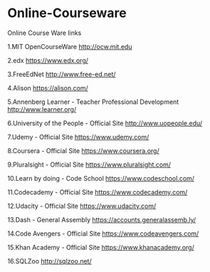 # Online-Courseware
Online Course Ware links

1.MIT OpenCourseWare
  http://ocw.mit.edu
  
2.edx
  https://www.edx.org/
  
3.FreeEdNet 
  http://www.free-ed.net/
  
4.Alison
  https://alison.com/
  
5.Annenberg Learner - Teacher Professional Development
  http://www.learner.org/
  
6.University of the People - Official Site
  http://www.uopeople.edu/
  
7.Udemy - Official Site
  https://www.udemy.com/
  
8.Coursera - Official Site
  https://www.coursera.org/
  
9.Pluralsight - Official Site
  https://www.pluralsight.com/
  
10.Learn by doing - Code School
   https://www.codeschool.com/
   
11.Codecademy - Official Site
  https://www.codecademy.com/
  
12.Udacity - Official Site
   https://www.udacity.com/
   
13.Dash - General Assembly
  https://accounts.generalassemb.ly/
  
14.Code Avengers - Official Site
  https://www.codeavengers.com/
  
15.Khan Academy - Official Site
  https://www.khanacademy.org/
  
16.SQLZoo
  http://sqlzoo.net/
   

  
